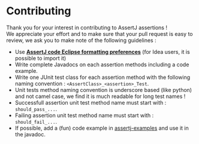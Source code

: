 Contributing
============

Thank you for your interest in contributing to AssertJ assertions !  
We appreciate your effort and to make sure that your pull request is easy to review, we ask you to make note of the following guidelines :

* Use **[AssertJ code Eclipse formatting preferences](https://github.com/joel-costigliola/assertj-core/blob/master/src/ide-support/assertj-eclipse-formatter.xml)** (for Idea users, it is possible to import it)
* Write complete Javadocs on each assertion methods including a code example.
* Write one JUnit test class for each assertion method with the following naming convention : `<AssertClass>_<assertion>_Test`. 
* Unit tests method naming convention is underscore based (like python) and not camel case, we find it is much readable for long test names !
* Successfull assertion unit test method name must start with : `should_pass_...`.
* Failing assertion unit test method name must start with : `should_fail_...`.
* If possible, add a (fun) code example in [assertj-examples](https://github.com/joel-costigliola/assertj-examples) and use it in the javadoc. 


